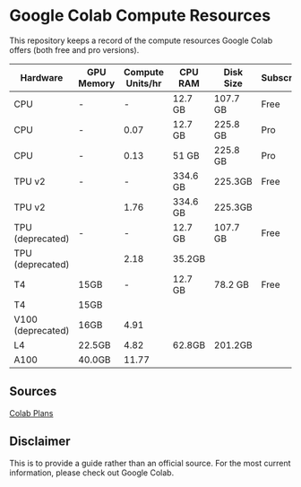 # Google Colab Compute Resources

This repository keeps a record of the compute resources Google Colab offers (both free and pro versions).

| Hardware         | GPU Memory | Compute Units/hr | CPU RAM | Disk Size | Subscription    |
|------------------|------------|------------------|---------|-----------|-----------------|
| CPU              | -          | -                | 12.7 GB | 107.7 GB  | Free            |
| CPU              | -          | 0.07             | 12.7 GB | 225.8 GB  | Pro             |
| CPU              | -          | 0.13             | 51 GB   | 225.8 GB  | Pro             |
| TPU v2           | -          | -                | 334.6 GB| 225.3GB   | Free            |
| TPU v2           |            | 1.76             | 334.6 GB| 225.3GB   |                 |
| TPU (deprecated) | -          | -                | 12.7 GB | 107.7 GB  | Free            |
| TPU (deprecated) |            | 2.18             | 35.2GB  |           |                 |
| T4               | 15GB       | -                | 12.7 GB | 78.2 GB   | Free            |
| T4               | 15GB       |                  |         |           |                 |
| V100 (deprecated)| 16GB       | 4.91             |         |           |                 |
| L4               | 22.5GB     | 4.82             | 62.8GB  | 201.2GB   |                 |
| A100             | 40.0GB     | 11.77            |         |           |                 |

## Sources

[Colab Plans](https://colab.research.google.com/signup?utm_source=resource_tab&utm_medium=link&utm_campaign=payg_learn_more)

## Disclaimer

This is to provide a guide rather than an official source. For the most current information, please check out Google Colab.
